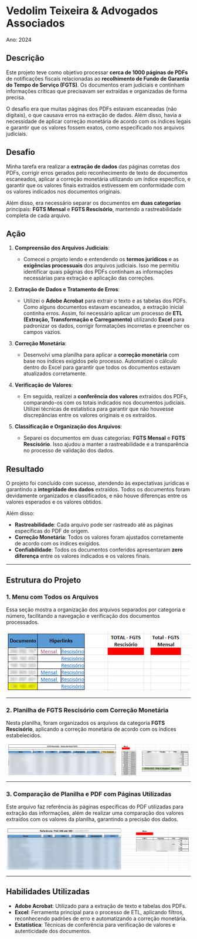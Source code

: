 # Vedolim Teixeira & Advogados Associados 
Ano: 2024

## Descrição

Este projeto teve como objetivo processar **cerca de 1000 páginas de PDFs** de notificações fiscais relacionadas ao **recolhimento de Fundo de Garantia do Tempo de Serviço (FGTS)**. Os documentos eram judiciais e continham informações críticas que precisavam ser extraídas e organizadas de forma precisa.

O desafio era que muitas páginas dos PDFs estavam escaneadas (não digitais), o que causava erros na extração de dados. Além disso, havia a necessidade de aplicar correção monetária de acordo com os índices legais e garantir que os valores fossem exatos, como especificado nos arquivos judiciais.

## Desafio

Minha tarefa era realizar a **extração de dados** das páginas corretas dos PDFs, corrigir erros gerados pelo reconhecimento de texto de documentos escaneados, aplicar a correção monetária utilizando um índice específico, e garantir que os valores finais extraídos estivessem em conformidade com os valores indicados nos documentos originais.

Além disso, era necessário separar os documentos em **duas categorias** principais: **FGTS Mensal** e **FGTS Rescisório**, mantendo a rastreabilidade completa de cada arquivo.

## Ação

1. **Compreensão dos Arquivos Judiciais**:
   - Comecei o projeto lendo e entendendo os **termos jurídicos** e as **exigências processuais** dos arquivos judiciais. Isso me permitiu identificar quais páginas dos PDFs continham as informações necessárias para extração e aplicação das correções.

2. **Extração de Dados e Tratamento de Erros**:
   - Utilizei o **Adobe Acrobat** para extrair o texto e as tabelas dos PDFs. Como alguns documentos estavam escaneados, a extração inicial continha erros. Assim, foi necessário aplicar um processo de **ETL (Extração, Transformação e Carregamento)** utilizando **Excel** para padronizar os dados, corrigir formatações incorretas e preencher os campos vazios.

3. **Correção Monetária**:
   - Desenvolvi uma planilha para aplicar a **correção monetária** com base nos índices exigidos pelo processo. Automatizei o cálculo dentro do Excel para garantir que todos os documentos estavam atualizados corretamente.

4. **Verificação de Valores**:
   - Em seguida, realizei a **conferência dos valores** extraídos dos PDFs, comparando-os com os totais indicados nos documentos judiciais. Utilizei técnicas de estatística para garantir que não houvesse discrepâncias entre os valores originais e os extraídos.

5. **Classificação e Organização dos Arquivos**:
   - Separei os documentos em duas categorias: **FGTS Mensal** e **FGTS Rescisório**. Isso ajudou a manter a rastreabilidade e a transparência no processo de validação dos dados.

## Resultado

O projeto foi concluído com sucesso, atendendo às expectativas jurídicas e garantindo a **integridade dos dados** extraídos. Todos os documentos foram devidamente organizados e classificados, e não houve diferenças entre os valores esperados e os valores obtidos.

Além disso:
- **Rastreabilidade**: Cada arquivo pode ser rastreado até as páginas específicas do PDF de origem.
- **Correção Monetária**: Todos os valores foram ajustados corretamente de acordo com os índices exigidos.
- **Confiabilidade**: Todos os documentos conferidos apresentaram **zero diferença** entre os valores indicados e os valores finais.

---

## Estrutura do Projeto

### 1. Menu com Todos os Arquivos

Essa seção mostra a organização dos arquivos separados por categoria e número, facilitando a navegação e verificação dos documentos processados.

![Menu com Hiperlinks](https://github.com/Rafael-Paula/Portfolio/blob/main/Projeto%203%20-%20FGTS/1.png)

---

### 2. Planilha de FGTS Rescisório com Correção Monetária

Nesta planilha, foram organizados os arquivos da categoria **FGTS Rescisório**, aplicando a correção monetária de acordo com os índices estabelecidos.

![Planilha de FGTS Rescisório](https://github.com/Rafael-Paula/Portfolio/blob/main/Projeto%203%20-%20FGTS/2.png)

---

### 3. Comparação de Planilha e PDF com Páginas Utilizadas

Este arquivo faz referência às páginas específicas do PDF utilizadas para extração das informações, além de realizar uma comparação dos valores extraídos com os valores da planilha, garantindo a precisão dos dados.

![Comparação de Planilha e PDF](https://github.com/Rafael-Paula/Portfolio/blob/main/Projeto%203%20-%20FGTS/3.png)

---

## Habilidades Utilizadas

- **Adobe Acrobat**: Utilizado para a extração de texto e tabelas dos PDFs.
- **Excel**: Ferramenta principal para o processo de ETL, aplicando filtros, reconhecendo padrões de erro e automatizando a correção monetária.
- **Estatística**: Técnicas de conferência para verificação de valores e autenticidade dos documentos.





